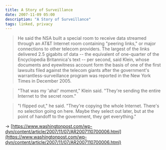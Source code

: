 ```yaml
---
title: A Story of Surveillance
date: 2007-11-09 05:00
description: "A Story of Surveillance"
tags: linked, privacy
---
```


> He said the NSA built a special room to receive data streamed through an AT&T Internet room containing "peering links," or major connections to other telecom providers. The largest of the links delivered 2.5 gigabits of data -- the equivalent of one-quarter of the Encyclopedia Britannica's text -- per second, said Klein, whose documents and eyewitness account form the basis of one of the first lawsuits filed against the telecom giants after the government's warrantless-surveillance program was reported in the New York Times in December 2005.

> "That was my 'aha!' moment," Klein said. "They're sending the entire Internet to the secret room."

> "I flipped out," he said. "They're copying the whole Internet. There's no selection going on here. Maybe they select out later, but at the point of handoff to the government, they get everything."

→ [https://www.washingtonpost.com/wp-dyn/content/article/2007/11/07/AR2007110700006.html](https://www.washingtonpost.com/wp-dyn/content/article/2007/11/07/AR2007110700006.html)
